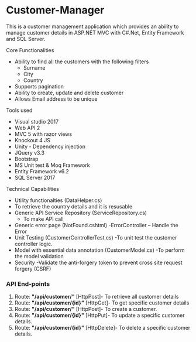 # Customer-Manager
This is a customer management application which provides an ability to manage customer details in ASP.NET MVC with C#.Net, Entity Framework and SQL Server.

Core Functionalities
- Ability to find all the customers with the following filters
  - Surname
  - City
  - Country
- Supports pagination
- Ability to create, update and delete customer
- Allows Email address to be unique

Tools used
- Visual studio 2017
- Web API 2
- MVC 5 with razor views
- Knockout 4 JS
- Unity - Dependency injection
- JQuery v3.3
- Bootstrap
- MS Unit test & Moq Framework
- Entity Framework v6.2
- SQL Server 2017
                    
                    
Technical Capabilities
- Utility functionalties (DataHelper.cs)
 - To retrieve the country details and it is resusable
- Generic API Service Repository (ServiceRepository.cs)
  - To make API call
- Generic error page (NotFound.cshtml)
   -ErrorController – Handle the Error
- Unit Testing (CustomerControllerTest.cs)
  -To unit test the customer controller logic.
- Model with essential data annotation (CustomerModel.cs)
   -To perform the model validation
- Security
   -Validate the anti-forgery token to prevent cross site request forgery (CSRF)



### API End-points 

1. Route: **"/api/customer/"** [HttpPost]- To retrieve all customer details
2. Route: **"/api/customer/{id}"** [HttpGet]- To get specific customer details
3. Route: **"/api/customer/"** [HttpPost]- To create a customer.
4. Route: **"/api/customer/{id}"** [HttpPut]- To update a specific customer details.
5. Route: **"/api/customer/{id}"** [HttpDelete]- To delete a specific customer details.

     
 
